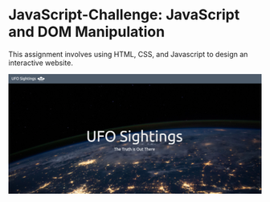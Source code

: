 # JavaScript-Challenge: JavaScript and DOM Manipulation

This assignment involves using HTML, CSS, and Javascript to design an interactive website.

![Website_Banner](https://github.com/erikku0519/JavaScript-Challenge/blob/master/UFO_Website.png)

